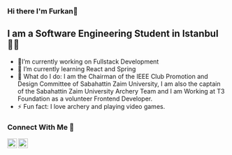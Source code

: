 ### Hi there I'm Furkan👋

## I am a Software Engineering Student in Istanbul 👨‍🎓

- 🔭I’m currently working on Fullstack Development
- 🌱 I’m currently learning React and Spring
- 👻 What do I do: I am the Chairman of the IEEE Club Promotion and Design Committee of Sabahattin Zaim University, I am also the captain of the Sabahattin Zaim University Archery Team and I am Working at T3 Foundation as a volunteer Frontend Developer.
- ⚡ Fun fact: I love archery and playing video games.

### Connect With Me 🤙

[<img align="left" alt="furkanlebit | linkedIn" width="22px" src="https://cdn.jsdelivr.net/npm/simple-icons@v3/icons/linkedin.svg"/>][linkedin]
[<img align="left" alt="furkanlebit | linkedIn"  width="22px" src="https://cdn-icons-png.flaticon.com/512/174/174857.png"/>][instagram]

[linkedin]: https://www.linkedin.com/in/furkanlebit7/
[instagram]: https://www.instagram.com/furkanlebit7/
